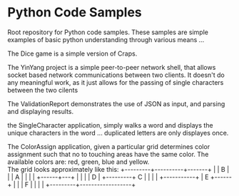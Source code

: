 # Python Code Samples
Root repository for Python code samples. These samples are simple examples of basic python understanding through various means ... 

The Dice game is a simple version of Craps. 

The YinYang project is a simple peer-to-peer network shell, that allows socket based network communications between two clients.  It doesn't do any meaningful work, as it just allows for the passing of single characters between the two cilents

The ValidationReport demonstrates the use of JSON as input, and parsing and displaying results.

the SingleCharacter application, simply walks a word and displays the unique characters in the word ... duplicated letters are only displayes once.

The ColorAssign application, given a particular grid determines color assignment such that no to touching areas have the same color.  The available colors are: red, green, blue and yellow.  
The grid looks approximately like this:
+---------+----------+-------+
|         |     B    |       |
|    A    |          |       |
|         +------+---+       |
|         |      |      D    |
+---------+   C  |           |
|         |      +-----------+
|    E    +------+           |
|         |        F         |
|         |                  |
+---------+------------------+

